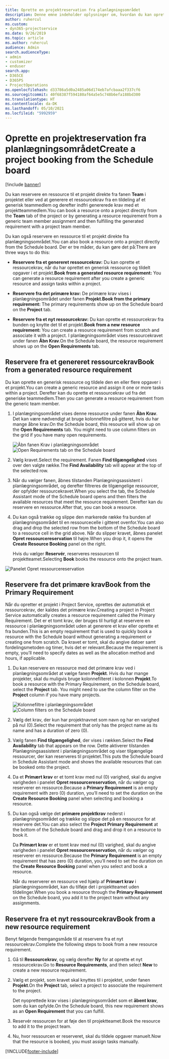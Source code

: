 ```yaml
---
title: Oprette en projektreservation fra planlægningsområdet
description: Denne emne indeholder oplysninger om, hvordan du kan oprette en projektreservation fra planlægningsområdet.
author: ruhercul
ms.custom:
- dyn365-projectservice
ms.date: 9/26/2019
ms.topic: article
ms.author: ruhercul
audience: Admin
search.audienceType:
- admin
- customizer
- enduser
search.app:
- D365CE
- D365PS
- ProjectOperations
ms.openlocfilehash: d33786a5d0a2485a06d174eb7afcbaaa2f337cf6
ms.sourcegitcommit: 40f68387f594180af64a5e5c748b6efa188bd300
ms.translationtype: HT
ms.contentlocale: da-DK
ms.lasthandoff: 05/10/2021
ms.locfileid: "5992959"
---
```

# <a name="create-a-project-booking-from-the-schedule-board"></a><span data-ttu-id="12257-103">Oprette en projektreservation fra planlægningsområdet</span><span class="sxs-lookup"><span data-stu-id="12257-103">Create a project booking from the Schedule board</span></span>

[!include [banner](../includes/psa-now-project-operations.md)]

<span data-ttu-id="12257-104">Du kan reservere en ressource til et projekt direkte fra fanen **Team** i projektet eller ved at generere et ressourcekrav fra en tildeling af et generisk teammedlem og derefter indfri genererede krav med et projektteammedlem.</span><span class="sxs-lookup"><span data-stu-id="12257-104">You can book a resource onto a project directly from the **Team** tab of the project or by generating a resource requirement from a generic team member assignment and then fulfilling the generated requirement with a project team member.</span></span>

<span data-ttu-id="12257-105">Du kan også reservere en ressource til et projekt direkte fra planlægningsområdet.</span><span class="sxs-lookup"><span data-stu-id="12257-105">You can also book a resource onto a project directly from the Schedule board.</span></span> <span data-ttu-id="12257-106">Der er tre måder, du kan gøre det på:</span><span class="sxs-lookup"><span data-stu-id="12257-106">There are three ways to do this:</span></span>

- <span data-ttu-id="12257-107">**Reservere fra et genereret ressourcekrav:** Du kan oprette et ressourcekrav, når du har oprettet en generisk ressource og tildelt opgaver i et projekt.</span><span class="sxs-lookup"><span data-stu-id="12257-107">**Book from a generated resource requirement:** You can generate a resource requirement after you create a generic resource and assign tasks within a project.</span></span>

- <span data-ttu-id="12257-108">**Reservere fra det primære krav:** De primære krav vises i planlægningsområdet under fanen **Projekt**.</span><span class="sxs-lookup"><span data-stu-id="12257-108">**Book from the primary requirement:** The primary requirements show up on the Schedule board on the **Project** tab.</span></span> 

- <span data-ttu-id="12257-109">**Reservere fra et nyt ressourcekrav:** Du kan oprette et ressourcekrav fra bunden og knytte det til et projekt.</span><span class="sxs-lookup"><span data-stu-id="12257-109">**Book from a new resource requirement:** You can create a resource requirement from scratch and associate it with a project.</span></span> <span data-ttu-id="12257-110">I planlægningsområdet vises ressourcekravet under fanen **Åbn Krav**.</span><span class="sxs-lookup"><span data-stu-id="12257-110">On the Schedule board, the resource requirement shows up on the **Open Requirements** tab.</span></span>

## <a name="book-from-a-generated-resource-requirement"></a><span data-ttu-id="12257-111">Reservere fra et genereret ressourcekrav</span><span class="sxs-lookup"><span data-stu-id="12257-111">Book from a generated resource requirement</span></span>

<span data-ttu-id="12257-112">Du kan oprette en generisk ressource og tildele den en eller flere opgaver i et projekt.</span><span class="sxs-lookup"><span data-stu-id="12257-112">You can create a generic resource and assign it one or more tasks within a project.</span></span> <span data-ttu-id="12257-113">Derefter kan du oprette et ressourcekrav ud fra det generiske teammedlem.</span><span class="sxs-lookup"><span data-stu-id="12257-113">Then you can generate a resource requirement from the generic team member.</span></span> 

1.  <span data-ttu-id="12257-114">I planlægningsområdet vises denne ressource under fanen **Åbn Krav**. Det kan være nødvendigt at bruge kolonnefiltre på gitteret, hvis du har mange åbne krav.</span><span class="sxs-lookup"><span data-stu-id="12257-114">On the Schedule board, this resource will show up on the **Open Requirements** tab. You might need to use column filters on the grid if you have many open requirements.</span></span> 

    <span data-ttu-id="12257-115">![Åbn fanen Krav i planlægningsområdet](media/FAQ-Project-Booking-Schedule-Board-1.png "Skærmbillede af reservations- og tildelingstabel")</span><span class="sxs-lookup"><span data-stu-id="12257-115">![Open Requirements tab on the Schedule board](media/FAQ-Project-Booking-Schedule-Board-1.png "Screenshot of bookings and assignments table")</span></span>

2. <span data-ttu-id="12257-116">Vælg kravet.</span><span class="sxs-lookup"><span data-stu-id="12257-116">Select the requirement.</span></span> <span data-ttu-id="12257-117">Fanen **Find tilgængelighed** vises over den valgte række.</span><span class="sxs-lookup"><span data-stu-id="12257-117">The **Find Availability** tab will appear at the top of the selected row.</span></span>
 
3. <span data-ttu-id="12257-118">Når du vælger fanen, åbnes tilstanden Planlægningsassistent i planlægningsområdet, og derefter filtreres de tilgængelige ressourcer, der opfylder ressourcekravet.</span><span class="sxs-lookup"><span data-stu-id="12257-118">When you select the tab, the Schedule Assistant mode of the Schedule board opens and then filters the available resources that meet the resource requirement.</span></span> <span data-ttu-id="12257-119">Derefter kan du reservere en ressource.</span><span class="sxs-lookup"><span data-stu-id="12257-119">After that, you can book a resource.</span></span>

4. <span data-ttu-id="12257-120">Du kan også trække og slippe den markerede række fra bunden af planlægningsområdet til en ressourcecelle i gitteret ovenfor.</span><span class="sxs-lookup"><span data-stu-id="12257-120">You can also drag and drop the selected row from the bottom of the Schedule board to a resource cell in the grid above.</span></span> <span data-ttu-id="12257-121">Når du slipper kravet, åbnes panelet **Opret ressourcereservation** til højre.</span><span class="sxs-lookup"><span data-stu-id="12257-121">When you drop it, it opens the **Create Resource Booking** panel on the right.</span></span>

    <span data-ttu-id="12257-122">Hvis du vælger **Reservér**, reserveres ressourcen til projektteamet.</span><span class="sxs-lookup"><span data-stu-id="12257-122">Selecting **Book** books the resource onto the project team.</span></span>

![Panelet Opret ressourcereservation](media/FAQ-Project-Booking-Schedule-Board-6.png "")
 

## <a name="book-from-the-primary-requirement"></a><span data-ttu-id="12257-124">Reservere fra det primære krav</span><span class="sxs-lookup"><span data-stu-id="12257-124">Book from the Primary Requirement</span></span>

<span data-ttu-id="12257-125">Når du opretter et projekt i Project Service, oprettes der automatisk et ressourcekrav, der kaldes det primære krav.</span><span class="sxs-lookup"><span data-stu-id="12257-125">Creating a project in Project Service automatically creates a resource requirement called the Primary Requirement.</span></span> <span data-ttu-id="12257-126">Det er et tomt krav, der bruges til hurtigt at reservere en ressource i planlægningsområdet uden at generere et krav eller oprette et fra bunden.</span><span class="sxs-lookup"><span data-stu-id="12257-126">This is an empty requirement that is used to quickly book a resource with the Schedule board without generating a requirement or creating one from scratch.</span></span> <span data-ttu-id="12257-127">Da kravet er tomt, skal du angive datoer samt fordelingsmetoden og timer, hvis det er relevant.</span><span class="sxs-lookup"><span data-stu-id="12257-127">Because the requirement is empty, you’ll need to specify dates as well as the allocation method and hours, if applicable.</span></span> 

1. <span data-ttu-id="12257-128">Du kan reservere en ressource med det primære krav ved i planlægningsområdet at vælge fanen **Projekt**. Hvis du har mange projekter, skal du muligvis bruge kolonnefilteret i kolonnen **Projekt**.</span><span class="sxs-lookup"><span data-stu-id="12257-128">To book a resource with the Primary Requirement, on the Schedule board, select the **Project** tab. You might need to use the column filter on the **Project** column if you have many projects.</span></span>

   <span data-ttu-id="12257-129">![Kolonnefiltre i planlægningsområdet](media/FAQ-Project-Booking-Schedule-Board-2.png "Skærmbillede af reservations- og tildelingstabel")</span><span class="sxs-lookup"><span data-stu-id="12257-129">![Column filters on the Schedule board](media/FAQ-Project-Booking-Schedule-Board-2.png "Screenshot of bookings and assignments table")</span></span>

2. <span data-ttu-id="12257-130">Vælg det krav, der kun har projektnavnet som navn og har en varighed på nul (0).</span><span class="sxs-lookup"><span data-stu-id="12257-130">Select the requirement that only has the project name as its name and has a duration of zero (0).</span></span>

3. <span data-ttu-id="12257-131">Vælg fanen **Find tilgængelighed**, der vises i rækken.</span><span class="sxs-lookup"><span data-stu-id="12257-131">Select the **Find Availability** tab that appears on the row.</span></span> <span data-ttu-id="12257-132">Dette aktiverer tilstanden Planlægningsassistent i planlægningsområdet og viser tilgængelige ressourcer, der kan reserveres til projektet.</span><span class="sxs-lookup"><span data-stu-id="12257-132">This puts the Schedule board in Schedule Assistant mode and shows the available resources that can be booked onto the project.</span></span>

4. <span data-ttu-id="12257-133">Da et **Primært krav** er et tomt krav med nul (0) varighed, skal du angive varigheden i panelet **Opret ressourcereservation**, når du vælger og reserverer en ressource.</span><span class="sxs-lookup"><span data-stu-id="12257-133">Because a **Primary Requirement** is an empty requirement with zero (0) duration, you’ll need to set the duration on the **Create Resource Booking** panel when selecting and booking a resource.</span></span>

5. <span data-ttu-id="12257-134">Du kan også vælge det **primære projektkrav** nederst i planlægningsområdet og trække og slippe det på en ressource for at reservere det.</span><span class="sxs-lookup"><span data-stu-id="12257-134">You can also select the **Project Primary Requirement** at the bottom of the Schedule board and drag and drop it on a resource to book it.</span></span>
 
    <span data-ttu-id="12257-135">Da **Primært krav** er et tomt krav med nul (0) varighed, skal du angive varigheden i panelet **Opret ressourcereservation**, når du vælger og reserverer en ressource.</span><span class="sxs-lookup"><span data-stu-id="12257-135">Because the **Primary Requirement** is an empty requirement that has zero (0) duration, you’ll need to set the duration on the **Create Resource Booking** panel when you select and book a resource.</span></span>
 
    <span data-ttu-id="12257-136">Når du reserverer en ressource ved hjælp af **Primært krav** i planlægningsområdet, kan du tilføje det i projektteamet uden tildelinger.</span><span class="sxs-lookup"><span data-stu-id="12257-136">When you book a resource through the **Primary Requirement** on the Schedule board, you add it to the project team without any assignments.</span></span>
 
## <a name="book-from-a-new-resource-requirement"></a><span data-ttu-id="12257-137">Reservere fra et nyt ressourcekrav</span><span class="sxs-lookup"><span data-stu-id="12257-137">Book from a new resource requirement</span></span>
<span data-ttu-id="12257-138">Benyt følgende fremgangsmåde til at reservere fra et nyt ressourcekrav.</span><span class="sxs-lookup"><span data-stu-id="12257-138">Complete the following steps to book from a new resource requirement.</span></span> 

1. <span data-ttu-id="12257-139">Gå til **Ressourcekrav**, og vælg derefter **Ny** for at oprette et nyt ressourcekrav.</span><span class="sxs-lookup"><span data-stu-id="12257-139">Go to **Resource Requirements**, and then select **New** to create a new resource requirement.</span></span>

2. <span data-ttu-id="12257-140">Vælg et projekt, som kravet skal knyttes til i projektet, under fanen **Projekt**.</span><span class="sxs-lookup"><span data-stu-id="12257-140">On the **Project** tab, select a project to associate the requirement to the project.</span></span>
 
    <span data-ttu-id="12257-141">Det nyoprettede krav vises i planlægningsområdet som et **åbent krav**, som du kan opfylde.</span><span class="sxs-lookup"><span data-stu-id="12257-141">On the Schedule board, this new requirement shows as an **Open Requirement** that you can fulfill.</span></span>

3. <span data-ttu-id="12257-142">Reservér ressourcen for at føje den til projektteamet.</span><span class="sxs-lookup"><span data-stu-id="12257-142">Book the resource to add it to the project team.</span></span>

4. <span data-ttu-id="12257-143">Nu, hvor ressourcen er reserveret, skal du tildele opgaver manuelt.</span><span class="sxs-lookup"><span data-stu-id="12257-143">Now that the resource is booked, you must assign tasks manually.</span></span>



[!INCLUDE[footer-include](../includes/footer-banner.md)]